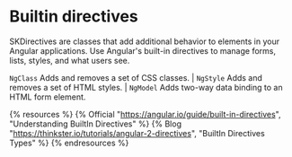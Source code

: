 # Builtin directives

SKDirectives are classes that add additional behavior to elements in your Angular applications. Use Angular's built-in directives to manage forms, lists, styles, and what users see.

`NgClass` Adds and removes a set of CSS classes. | `NgStyle` Adds and removes a set of HTML styles. | `NgModel` Adds two-way data binding to an HTML form element.


{% resources %}
  {% Official "https://angular.io/guide/built-in-directives", "Understanding BuiltIn Directives" %}
  {% Blog "https://thinkster.io/tutorials/angular-2-directives", "BuiltIn Directives Types" %}
{% endresources %}